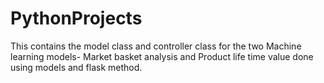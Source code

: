 # PythonProjects

This contains the model class and controller class for the two Machine learning models- Market basket analysis and Product life time value done using 
models and flask method. 
